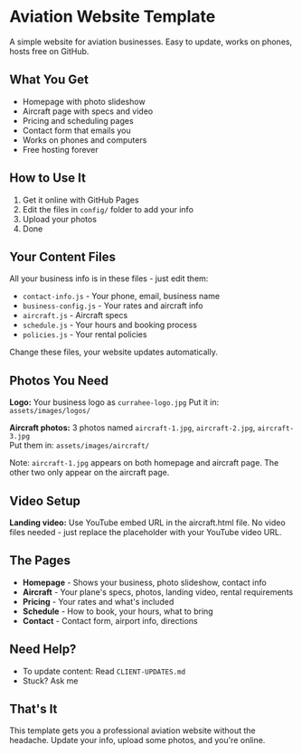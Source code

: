 # Aviation Website Template

A simple website for aviation businesses. Easy to update, works on phones, hosts free on GitHub.

## What You Get

- Homepage with photo slideshow
- Aircraft page with specs and video
- Pricing and scheduling pages
- Contact form that emails you
- Works on phones and computers
- Free hosting forever

## How to Use It

1. Get it online with GitHub Pages
2. Edit the files in `config/` folder to add your info
3. Upload your photos
4. Done

## Your Content Files

All your business info is in these files - just edit them:

- `contact-info.js` - Your phone, email, business name
- `business-config.js` - Your rates and aircraft info  
- `aircraft.js` - Aircraft specs
- `schedule.js` - Your hours and booking process
- `policies.js` - Your rental policies

Change these files, your website updates automatically.

## Photos You Need

**Logo:** Your business logo as `currahee-logo.jpg`
Put it in: `assets/images/logos/`

**Aircraft photos:** 3 photos named `aircraft-1.jpg`, `aircraft-2.jpg`, `aircraft-3.jpg`  
Put them in: `assets/images/aircraft/`

Note: `aircraft-1.jpg` appears on both homepage and aircraft page. The other two only appear on the aircraft page.

## Video Setup

**Landing video:** Use YouTube embed URL in the aircraft.html file. No video files needed - just replace the placeholder with your YouTube video URL.

## The Pages

- **Homepage** - Shows your business, photo slideshow, contact info
- **Aircraft** - Your plane's specs, photos, landing video, rental requirements
- **Pricing** - Your rates and what's included
- **Schedule** - How to book, your hours, what to bring
- **Contact** - Contact form, airport info, directions

## Need Help?

- To update content: Read `CLIENT-UPDATES.md`
- Stuck? Ask me

## That's It

This template gets you a professional aviation website without the headache. Update your info, upload some photos, and you're online.